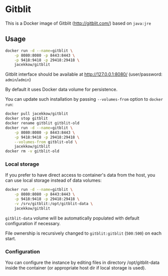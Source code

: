 # Gitblit

This is a Docker image of Gitblit (http://gitblit.com/)
based on `java:jre`

## Usage

```bash
docker run -d --name=gitblit \
	-p 8080:8080 -p 8443:8443 \
	-p 9418:9418 -p 29418:29418 \
	jacekkow/gitblit
```

Gitblit interface should be available at http://127.0.0.1:8080/
(user/password: `admin`/`admin`)

By default it uses Docker data volume for persistence.

You can update such installation by passing `--volumes-from` option
to `docker run`:

```bash
docker pull jacekkow/gitblit
docker stop gitblit
docker rename gitblit gitblit-old
docker run -d --name=gitblit \
	-p 8080:8080 -p 8443:8443 \
	-p 9418:9418 -p 29418:29418 \
	--volumes-from gitblit-old \
	jacekkow/gitblit
docker rm -v gitblit-old
```

### Local storage

If you prefer to have direct access to container's data
from the host, you can use local storage instead of data volumes:

```bash
docker run -d --name=gitblit \
	-p 8080:8080 -p 8443:8443 \
	-p 9418:9418 -p 29418:29418 \
	-v /srv/gitblit:/opt/gitblit-data \
	jacekkow/gitblit
```

`gitblit-data` volume will be automatically populated
with default configuration if necessary.

File ownership is recursively changed to
`gitblit:gitblit` (`500:500`) on each start.

### Configuration

You can configure the instance by editing files 
in directory /opt/gitblit-data inside the container
(or appropriate host dir if local storage is used).
